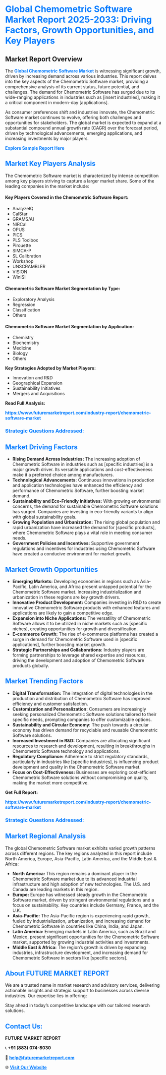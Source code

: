 <h1 style="color: #007BFF;">Global Chemometric Software Market Report 2025-2033: Driving Factors, Growth Opportunities, and Key Players</h1>

<section id="overview">
<h2>Market Report Overview</h2>
<p>The <a href="https://www.futuremarketreport.com/industry-report/chemometric-software-market" style="color: #007BFF; text-decoration: none;"><strong>Global Chemometric Software Market</strong></a> is witnessing significant growth, driven by increasing demand across various industries. This report delves into the key aspects of the Chemometric Software market, providing a comprehensive analysis of its current status, future potential, and challenges. The demand for Chemometric Software has surged due to its wide-ranging applications in industries such as [insert industries], making it a critical component in modern-day [applications].</p>
<p>As consumer preferences shift and industries innovate, the Chemometric Software market continues to evolve, offering both challenges and opportunities for stakeholders. The global market is expected to expand at a substantial compound annual growth rate (CAGR) over the forecast period, driven by technological advancements, emerging applications, and increasing investments by major players.</p>
</section>

<section id="overview">
<p><a href="https://www.futuremarketreport.com/request-sample/reportId=47331" style="color: #007BFF; text-decoration: none;"><strong>Explore Sample Report Here</strong></a></p>
</section>

<section id="key-players">
<h2 style="color: #007BFF;">Market Key Players Analysis</h2>
<p>The Chemometric Software market is characterized by intense competition among key players striving to capture a larger market share. Some of the leading companies in the market include:</p>
<h4>Key Players Covered in the Chemometric Software Report:</h4>
<ul><li>AnalyzeIQ</li><li>CalStar</li><li>GRAMS/AI</li><li>NIRCal</li><li>OPUS</li><li>PICS</li><li>PLS Toolbox</li><li>Pirouette</li><li>SIMCA-P</li><li>SL Calibration</li><li>Workshop</li><li>UNSCRAMBLER</li><li>VISION</li><li>WinISI</li></ul>
<h4>Chemometric Software Market Segmentation by Type:</h4>
<ul><li>Exploratory Analysis</li><li>Regression</li><li>Classification</li><li>Others</li></ul>

<h4>Chemometric Software Market Segmentation by Application:</h4>
<ul><li>Chemistry</li><li>Biochemistry</li><li>Medicine</li><li>Biology</li><li>Others</li></ul>
<p><strong>Key Strategies Adopted by Market Players:</strong></p>
<ul>
<li>Innovation and R&D</li>
<li>Geographical Expansion</li>
<li>Sustainability Initiatives</li>
<li>Mergers and Acquisitions</li>
</ul>
</section>

<section>
<p><strong>Read Full Analysis: </strong></p><a href="https://www.futuremarketreport.com/industry-report/chemometric-software-market" style="color: #007BFF; text-decoration: none;"><strong>https://www.futuremarketreport.com/industry-report/chemometric-software-market</strong></a>
<h3 style="color: #007BFF;">Strategic Questions Addressed:</h3>
</section>

<section id="driving-factors">
<h2 style="color: #007BFF;">Market Driving Factors</h2>
<ul>
<li><strong>Rising Demand Across Industries:</strong> The increasing adoption of Chemometric Software in industries such as [specific industries] is a major growth driver. Its versatile applications and cost-effectiveness make it a preferred choice among manufacturers.</li>
<li><strong>Technological Advancements:</strong> Continuous innovations in production and application technologies have enhanced the efficiency and performance of Chemometric Software, further boosting market demand.</li>
<li><strong>Sustainability and Eco-Friendly Initiatives:</strong> With growing environmental concerns, the demand for sustainable Chemometric Software solutions has surged. Companies are investing in eco-friendly variants to align with global sustainability goals.</li>
<li><strong>Growing Population and Urbanization:</strong> The rising global population and rapid urbanization have increased the demand for [specific products], where Chemometric Software plays a vital role in meeting consumer needs.</li>
<li><strong>Government Policies and Incentives:</strong> Supportive government regulations and incentives for industries using Chemometric Software have created a conducive environment for market growth.</li>
</ul>
</section>

<section id="growth-opportunities">
<h2 style="color: #007BFF;">Market Growth Opportunities</h2>
<ul>
<li><strong>Emerging Markets:</strong> Developing economies in regions such as Asia-Pacific, Latin America, and Africa present untapped potential for the Chemometric Software market. Increasing industrialization and urbanization in these regions are key growth drivers.</li>
<li><strong>Innovative Product Development:</strong> Companies investing in R&D to create innovative Chemometric Software products with enhanced features and applications are likely to gain a competitive edge.</li>
<li><strong>Expansion into Niche Applications:</strong> The versatility of Chemometric Software allows it to be utilized in niche markets such as [specific niches], creating opportunities for growth and diversification.</li>
<li><strong>E-commerce Growth:</strong> The rise of e-commerce platforms has created a surge in demand for Chemometric Software used in [specific applications], further boosting market growth.</li>
<li><strong>Strategic Partnerships and Collaborations:</strong> Industry players are forming partnerships to leverage shared expertise and resources, driving the development and adoption of Chemometric Software products globally.</li>
</ul>
</section>

<section id="trending-factors">
<h2 style="color: #007BFF;">Market Trending Factors</h2>
<ul>
<li><strong>Digital Transformation:</strong> The integration of digital technologies in the production and distribution of Chemometric Software has improved efficiency and customer satisfaction.</li>
<li><strong>Customization and Personalization:</strong> Consumers are increasingly seeking personalized Chemometric Software solutions tailored to their specific needs, prompting companies to offer customizable options.</li>
<li><strong>Sustainability and Circular Economy:</strong> The push towards a circular economy has driven demand for recyclable and reusable Chemometric Software solutions.</li>
<li><strong>Increased Investment in R&D:</strong> Companies are allocating significant resources to research and development, resulting in breakthroughs in Chemometric Software technology and applications.</li>
<li><strong>Regulatory Compliance:</strong> Adherence to strict regulatory standards, particularly in industries like [specific industries], is influencing product development and quality in the Chemometric Software market.</li>
<li><strong>Focus on Cost-Effectiveness:</strong> Businesses are exploring cost-efficient Chemometric Software solutions without compromising on quality, making the market more competitive.</li>
</ul>
</section>

<section>
<p><strong>Get Full Report: </strong></p><a href="https://www.futuremarketreport.com/industry-report/chemometric-software-market" style="color: #007BFF; text-decoration: none;"><strong>https://www.futuremarketreport.com/industry-report/chemometric-software-market</strong></a>
<h3 style="color: #007BFF;">Strategic Questions Addressed:</h3>
</section>


<section id="regional-analysis">
<h2 style="color: #007BFF;">Market Regional Analysis</h2>
<p>The global Chemometric Software market exhibits varied growth patterns across different regions. The key regions analyzed in this report include North America, Europe, Asia-Pacific, Latin America, and the Middle East & Africa:</p>
<ul>
<li><strong>North America:</strong> This region remains a dominant player in the Chemometric Software market due to its advanced industrial infrastructure and high adoption of new technologies. The U.S. and Canada are leading markets in this region.</li>
<li><strong>Europe:</strong> Europe has witnessed steady growth in the Chemometric Software market, driven by stringent environmental regulations and a focus on sustainability. Key countries include Germany, France, and the U.K.</li>
<li><strong>Asia-Pacific:</strong> The Asia-Pacific region is experiencing rapid growth, fueled by industrialization, urbanization, and increasing demand for Chemometric Software in countries like China, India, and Japan.</li>
<li><strong>Latin America:</strong> Emerging markets in Latin America, such as Brazil and Mexico, present significant opportunities for the Chemometric Software market, supported by growing industrial activities and investments.</li>
<li><strong>Middle East & Africa:</strong> The region’s growth is driven by expanding industries, infrastructure development, and increasing demand for Chemometric Software in sectors like [specific sectors].</li>
</ul>
</section>

<footer>
<h2 style="color: #007BFF;">About FUTURE MARKET REPORT</h2>
<p>We are a trusted name in market research and advisory services, delivering actionable insights and strategic support to businesses across diverse industries. Our expertise lies in offering:</p>

<p>Stay ahead in today’s competitive landscape with our tailored research solutions.</p>

<h2 style="color: #007BFF;">Contact Us:</h2>
<p><strong>FUTURE MARKET REPORT</strong></p>
<p>📞 <strong>+91 (883) 074-8030</strong></p>
<p>📧 <strong><a href="mailto:help@futuremarketreport.com" style="color: #007BFF;">help@futuremarketreport.com</a></strong></p>
<p>🌐 <strong><a href="https://www.futuremarketreport.com/" style="color: #007BFF;">Visit Our Website</a></strong></p>
</footer>